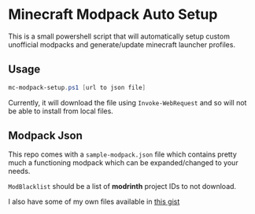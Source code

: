 # Minecraft Modpack Auto Setup

This is a small powershell script that will automatically setup custom unofficial modpacks and generate/update minecraft launcher profiles.

## Usage

```Powershell
mc-modpack-setup.ps1 [url to json file]
```

Currently, it will download the file using `Invoke-WebRequest` and so will not be able to install from local files. 

## Modpack Json

This repo comes with a `sample-modpack.json` file which contains pretty much a functioning modpack which can be expanded/changed to your needs.

`ModBlacklist` should be a list of **modrinth** project IDs to not download.

I also have some of my own files available in [this gist](https://gist.github.com/loganator956/07e2aa3de06df5f73e76a73cacd8487c)
